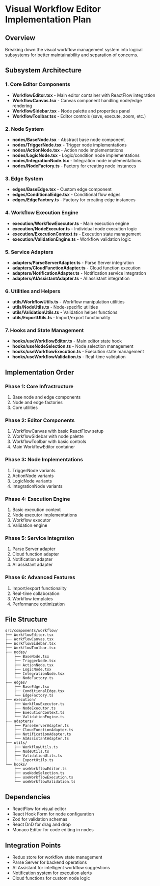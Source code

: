 # Visual Workflow Editor Implementation Plan

## Overview
Breaking down the visual workflow management system into logical subsystems for better maintainability and separation of concerns.

## Subsystem Architecture

### 1. Core Editor Components
- **WorkflowEditor.tsx** - Main editor container with ReactFlow integration
- **WorkflowCanvas.tsx** - Canvas component handling node/edge rendering
- **WorkflowSidebar.tsx** - Node palette and properties panel
- **WorkflowToolbar.tsx** - Editor controls (save, execute, zoom, etc.)

### 2. Node System
- **nodes/BaseNode.tsx** - Abstract base node component
- **nodes/TriggerNode.tsx** - Trigger node implementations
- **nodes/ActionNode.tsx** - Action node implementations  
- **nodes/LogicNode.tsx** - Logic/condition node implementations
- **nodes/IntegrationNode.tsx** - Integration node implementations
- **nodes/NodeFactory.ts** - Factory for creating node instances

### 3. Edge System
- **edges/BaseEdge.tsx** - Custom edge component
- **edges/ConditionalEdge.tsx** - Conditional flow edges
- **edges/EdgeFactory.ts** - Factory for creating edge instances

### 4. Workflow Execution Engine
- **execution/WorkflowExecutor.ts** - Main execution engine
- **execution/NodeExecutor.ts** - Individual node execution logic
- **execution/ExecutionContext.ts** - Execution state management
- **execution/ValidationEngine.ts** - Workflow validation logic

### 5. Service Adapters
- **adapters/ParseServerAdapter.ts** - Parse Server integration
- **adapters/CloudFunctionAdapter.ts** - Cloud function execution
- **adapters/NotificationAdapter.ts** - Notification service integration
- **adapters/AIAssistantAdapter.ts** - AI assistant integration

### 6. Utilities and Helpers
- **utils/WorkflowUtils.ts** - Workflow manipulation utilities
- **utils/NodeUtils.ts** - Node-specific utilities
- **utils/ValidationUtils.ts** - Validation helper functions
- **utils/ExportUtils.ts** - Import/export functionality

### 7. Hooks and State Management
- **hooks/useWorkflowEditor.ts** - Main editor state hook
- **hooks/useNodeSelection.ts** - Node selection management
- **hooks/useWorkflowExecution.ts** - Execution state management
- **hooks/useWorkflowValidation.ts** - Real-time validation

## Implementation Order

### Phase 1: Core Infrastructure
1. Base node and edge components
2. Node and edge factories
3. Core utilities

### Phase 2: Editor Components
1. WorkflowCanvas with basic ReactFlow setup
2. WorkflowSidebar with node palette
3. WorkflowToolbar with basic controls
4. Main WorkflowEditor container

### Phase 3: Node Implementations
1. TriggerNode variants
2. ActionNode variants
3. LogicNode variants
4. IntegrationNode variants

### Phase 4: Execution Engine
1. Basic execution context
2. Node executor implementations
3. Workflow executor
4. Validation engine

### Phase 5: Service Integration
1. Parse Server adapter
2. Cloud function adapter
3. Notification adapter
4. AI assistant adapter

### Phase 6: Advanced Features
1. Import/export functionality
2. Real-time collaboration
3. Workflow templates
4. Performance optimization

## File Structure
```
src/components/workflow/
├── WorkflowEditor.tsx
├── WorkflowCanvas.tsx
├── WorkflowSidebar.tsx
├── WorkflowToolbar.tsx
├── nodes/
│   ├── BaseNode.tsx
│   ├── TriggerNode.tsx
│   ├── ActionNode.tsx
│   ├── LogicNode.tsx
│   ├── IntegrationNode.tsx
│   └── NodeFactory.ts
├── edges/
│   ├── BaseEdge.tsx
│   ├── ConditionalEdge.tsx
│   └── EdgeFactory.ts
├── execution/
│   ├── WorkflowExecutor.ts
│   ├── NodeExecutor.ts
│   ├── ExecutionContext.ts
│   └── ValidationEngine.ts
├── adapters/
│   ├── ParseServerAdapter.ts
│   ├── CloudFunctionAdapter.ts
│   ├── NotificationAdapter.ts
│   └── AIAssistantAdapter.ts
├── utils/
│   ├── WorkflowUtils.ts
│   ├── NodeUtils.ts
│   ├── ValidationUtils.ts
│   └── ExportUtils.ts
└── hooks/
    ├── useWorkflowEditor.ts
    ├── useNodeSelection.ts
    ├── useWorkflowExecution.ts
    └── useWorkflowValidation.ts
```

## Dependencies
- ReactFlow for visual editor
- React Hook Form for node configuration
- Zod for validation schemas
- React DnD for drag and drop
- Monaco Editor for code editing in nodes

## Integration Points
- Redux store for workflow state management
- Parse Server for backend operations
- AI Assistant for intelligent workflow suggestions
- Notification system for execution alerts
- Cloud functions for custom node logic